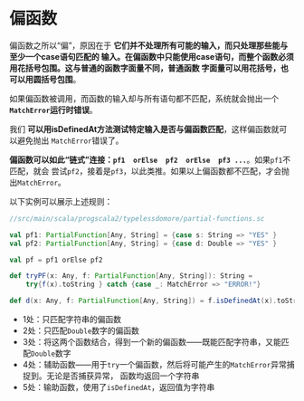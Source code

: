 偏函数
================================================================================
偏函数之所以“偏”，原因在于 **它们并不处理所有可能的输入，而只处理那些能与至少一个case语句匹配的
输入。在偏函数中只能使用case语句，而整个函数必须用花括号包围。这与普通的函数字面量不同，普通函数
字面量可以用花括号，也可以用圆括号包围**。

如果偏函数被调用，而函数的输入却与所有语句都不匹配，系统就会抛出一个 **`MatchError`运行时错误**。

我们 **可以用isDefinedAt方法测试特定输入是否与偏函数匹配**，这样偏函数就可以避免抛出
`MatchError`错误了。

**偏函数可以如此“链式”连接：`pf1  orElse  pf2  orElse  pf3 ...`**。如果`pf1`不匹配，就会
尝试`pf2`，接着是`pf3`，以此类推。如果以上偏函数都不匹配，才会抛出`MatchError`。

以下实例可以展示上述规则：
```scala
//src/main/scala/progscala2/typelessdomore/partial-functions.sc

val pf1: PartialFunction[Any, String] = {case s: String => "YES" }                   //1
val pf2: PartialFunction[Any, String] = {case d: Double => "YES" }                   //2

val pf = pf1 orElse pf2                                                              //3

def tryPF(x: Any, f: PartialFunction[Any, String]): String =                         //4
    try{f(x).toString } catch {case _: MatchError => "ERROR!"}

def d(x: Any, f: PartialFunction[Any, String]) = f.isDefinedAt(x).toString           //5
```
+ 1处：只匹配字符串的偏函数
+ 2处：只匹配`Double`数字的偏函数
+ 3处：将这两个函数结合，得到一个新的偏函数——既能匹配字符串，又能匹配`Double`数字
+ 4处：辅助函数——用于`try`一个偏函数，然后将可能产生的`MatchError`异常捕捉到。无论是否捕获异常，
函数均返回一个字符串
+ 5处：输助函数，使用了`isDefinedAt`，返回值为字符串
